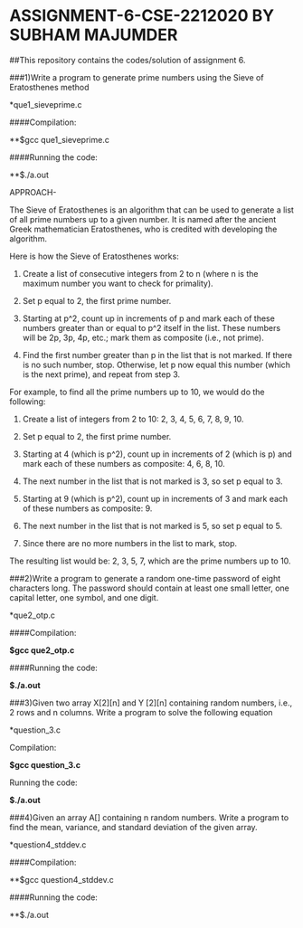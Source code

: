 # ASSIGNMENT-6-CSE-2212020 BY SUBHAM MAJUMDER
##This repository contains the codes/solution of assignment 6.

###1)Write a program to generate prime numbers using the Sieve of Eratosthenes method
 
 *que1_sieveprime.c
 
####Compilation:

**$gcc que1_sieveprime.c

####Running the code:

**$./a.out

APPROACH-

The Sieve of Eratosthenes is an algorithm that can be used to generate a list of all prime numbers up to a given number.
It is named after the ancient Greek mathematician Eratosthenes, who is credited with developing the algorithm.

Here is how the Sieve of Eratosthenes works:

1) Create a list of consecutive integers from 2 to n (where n is the maximum number you want to check for primality).

2) Set p equal to 2, the first prime number.

3) Starting at p^2, count up in increments of p and mark each of these numbers greater than or equal to p^2 itself in the list.
   These numbers will be 2p, 3p, 4p, etc.; mark them as composite (i.e., not prime).

4) Find the first number greater than p in the list that is not marked. 
   If there is no such number, stop. Otherwise, let p now equal this number (which is the next prime),
   and repeat from step 3.

For example, to find all the prime numbers up to 10, we would do the following:

1) Create a list of integers from 2 to 10: 2, 3, 4, 5, 6, 7, 8, 9, 10.

2) Set p equal to 2, the first prime number.

3) Starting at 4 (which is p^2), count up in increments of 2 (which is p) and mark each of these numbers as composite: 4, 6, 8, 10.

4) The next number in the list that is not marked is 3, so set p equal to 3.

5) Starting at 9 (which is p^2), count up in increments of 3 and mark each of these numbers as composite: 9.

6) The next number in the list that is not marked is 5, so set p equal to 5.

7) Since there are no more numbers in the list to mark, stop.

The resulting list would be: 2, 3, 5, 7, which are the prime numbers up to 10.

###2)Write a program to generate a random one-time password of eight characters long. The password
should contain at least one small letter, one capital letter, one symbol, and one digit.

 *que2_otp.c

####Compilation:

**$gcc que2_otp.c**

####Running the code:

**$./a.out**

###3)Given two array X[2][n] and Y [2][n] containing random numbers, i.e., 2 rows and n columns.
Write a program to solve the following equation

 *question_3.c
 
Compilation:

**$gcc question_3.c**

Running the code:

**$./a.out**

###4)Given an array A[] containing n random numbers. Write a program to find the mean, variance,
and standard deviation of the given array.

 *question4_stddev.c
 
####Compilation:

**$gcc question4_stddev.c

####Running the code:

**$./a.out
